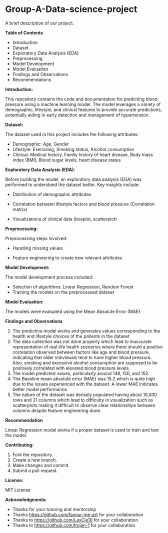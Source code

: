 # Group-A-Data-science-project
A brief description of our project.

**Table of Contents**
- Introduction
- Dataset
- Exploratory Data Analysis (EDA)
- Preprocessing
- Model Development
- Model Evaluation
- Findings and Observations
- Recommendations

**Introduction:**

This repository contains the code and documentation for predicting blood pressure using a machine learning model. The model leverages a variety of demographic, lifestyle, and clinical features to provide accurate predictions, potentially aiding in early detection and management of hypertension.

**Dataset:**

The dataset used in this project includes the following attributes:
- Demographic: Age, Gender
- Lifestyle: Exercising, Smoking status, Alcohol consumption
- Clinical: Medical history, Family history of heart disease, Body mass index (BMI), Blood sugar levels, heart disease status

**Exploratory Data Analysis (EDA):**

Before building the model, an exploratory data analysis (EDA) was performed to understand the dataset better. Key insights include:

- Distribution of demographic attributes

- Correlation between lifestyle factors and blood pressure (Correlation matrix)

- Visualizations of clinical data (boxplot, scatterplot)

**Preprocessing:**

Preprocessing steps involved:

- Handling missing values
  
- Feature engineering to create new relevant attributes

**Model Development:**

The model development process included:
- Selection of algorithms: Linear Regression, Random Forest
- Training the models on the preprocessed dataset

**Model Evaluation:**

The models were evaluated using the Mean Absolute Error (MAE)

**Findings and Observations**
1. The predictive model works and generates values corresponding to the health and lifestyle choices of the patients in the dataset
2. The data collection was not done properly which lead to inaccurate representation of real-life health scenerios where there should a positive correlation observed between factors like age and blood pressure, indicating that older individuals tend to have higher blood pressure. Also, smoking and excessive alcohol consumption are supposed to be positively correlated with elevated blood pressure levels.
3. The model predicted values, particularly around 148, 150, and 152.
4. The Baseline mean absolute error (MAE) was 15.2 which is quite high due to the issues experienced with the dataset. A lower MAE indicates better model performance.
5. The nature of the dataset was densely populated having about 10,000 rows and 21 columns which lead to difficulty in visualization such as scatterplots making it difficult to observe clear relationships between columns despite feature engineering done.

**Recommendation**

Linear Regression model works if a proper dataset is used to train and test the model.

**Contributing:**

1. Fork the repository.
2. Create a new branch.
3. Make changes and commit.
4. Submit a pull request.

**License:**

MIT License

**Acknowledgments:**

- Thanks for your tutoring and mentorship
- Thanks https://github.com/favour-me-art for your collaboration
- Thanks to https://github.com/LexCie10 for your collaboration
- Thanks to https://github.com/trojan-1 for your collaboration
